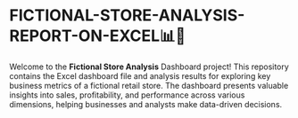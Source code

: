 # FICTIONAL-STORE-ANALYSIS-REPORT-ON-EXCEL📊🛒
Welcome to the  **Fictional Store Analysis**  Dashboard project! This repository contains the Excel dashboard file and analysis results for exploring key business metrics of a fictional retail store. The dashboard presents valuable insights into sales, profitability, and performance across various dimensions, helping businesses and analysts make data-driven decisions.
